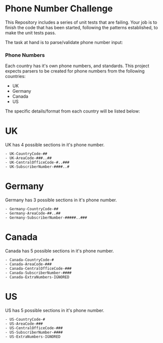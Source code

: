# Phone Number Challenge
This Repository includes a series of unit tests that are failing.  Your job is to finish the code
that has been started, following the patterns established, to make the unit tests pass.

The task at hand is to parse/validate phone number input:

### Phone Numbers

Each country has it's own phone numbers, and standards.  This project expects parsers to be created
for phone numbers from the following countries:


 - UK
 - Germany
 - Canada
 - US

The specific details/format from each country will be listed below:


# UK
UK has 4 possible sections in it's phone number.

    
    - UK-CountryCode-##
    - UK-AreaCode-###..##
    - UK-CentralOfficeCode-#..###
    - UK-SubscriberNumber-####..#

# Germany
Germany has 3 possible sections in it's phone number.

    
    - Germany-CountryCode-##
    - Germany-AreaCode-##..##
    - Germany-SubscriberNumber-#####..###

# Canada
Canada has 5 possible sections in it's phone number.

    
    - Canada-CountryCode-#
    - Canada-AreaCode-###
    - Canada-CentralOfficeCode-###
    - Canada-SubscriberNumber-####
    - Canada-ExtraNumbers-IGNORED

# US
US has 5 possible sections in it's phone number.

    
    - US-CountryCode-#
    - US-AreaCode-###
    - US-CentralOfficeCode-###
    - US-SubscriberNumber-####
    - US-ExtraNumbers-IGNORED

                        
